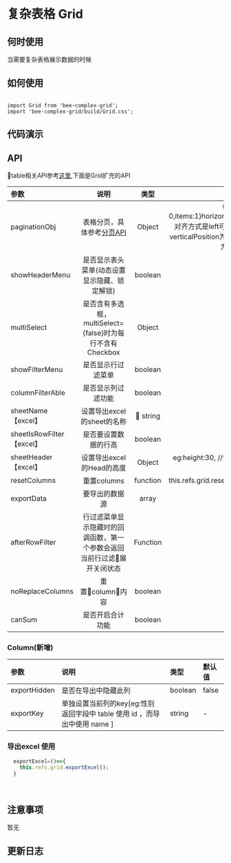 # 复杂表格 Grid

## 何时使用
当需要复杂表格展示数据的时候

## 如何使用

```

import Grid from 'bee-complex-grid';
import 'bee-complex-grid/build/Grid.css';

```

## 代码演示

## API
table相关API参考[这里](https://design.yonyoucloud.com/tinper-bee/bee-table),下面是Grid扩充的API

|参数|说明|类型|默认值|
|:--|:---:|:--:|---:|
|paginationObj|表格分页，具体参考[分页API](http://bee.tinper.org/bee-pagination#bee-pagination)|Object|{activePage: 1, total: 0,items:1}horizontalPosition:分页条的对齐方式是left可以为center、right。verticalPosition为bottom或者top,当值为'none'时不显示分页|
|showHeaderMenu|是否显示表头菜单(动态设置显示隐藏、锁定解锁)|boolean|true|
|multiSelect|是否含有多选框，multiSelect={false}时为每行不含有Checkbox|Object|{}|
|showFilterMenu|是否显示行过滤菜单|boolean|false|
|columnFilterAble|是否显示列过滤功能|boolean|true|
|sheetName【excel】| 设置导出excel 的sheet的名称 | string | -- |
|sheetIsRowFilter【excel】| 是否要设置数据的行高 | boolean | false |
|sheetHeader【excel】| 设置导出excel 的Head的高度 | Object | eg:height:30, //设置高度ifshow:false //是否显示 |
|resetColumns|重置columns|function|this.refs.grid.resetColumns(columns)|
|exportData|要导出的数据源|array	|-|
|afterRowFilter|行过滤菜单显示隐藏时的回调函数，第一个参数会返回当前行过滤展开关闭状态|Function	|-|
|noReplaceColumns|重置column内容|boolean	|false|
|canSum |是否开启合计功能|boolean	|false|



### Column(新增)

|参数|说明|类型|默认值|
|:--|:---|:--|:---| 
|exportHidden|是否在导出中隐藏此列|boolean	|false|
|exportKey|单独设置当前列的key[eg:性别 返回字段中 table 使用 id ，而导出中使用 name ]|string	|-|


###  导出excel 使用

```js
  exportExcel=()=>{
    this.refs.grid.exportExcel();
  }

  
```


## 注意事项

暂无

## 更新日志
